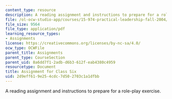 ```yaml
---
content_type: resource
description: A reading assignment and instructions to prepare for a role-play exercise.
file: /ol-ocw-studio-app/courses/15-974-practical-leadership-fall-2004/2d9eff619e254cdc7d502703c1a1dfbb_5th_assignmt.pdf
file_size: 9564
file_type: application/pdf
learning_resource_types:
- Assignments
license: https://creativecommons.org/licenses/by-nc-sa/4.0/
ocw_type: OCWFile
parent_title: Assignments
parent_type: CourseSection
parent_uid: 8a6dd7f1-2adb-d6b3-612f-eab4380c4959
resourcetype: Document
title: Assignment for Class Six
uid: 2d9eff61-9e25-4cdc-7d50-2703c1a1dfbb
---
```

A reading assignment and instructions to prepare for a role-play exercise.